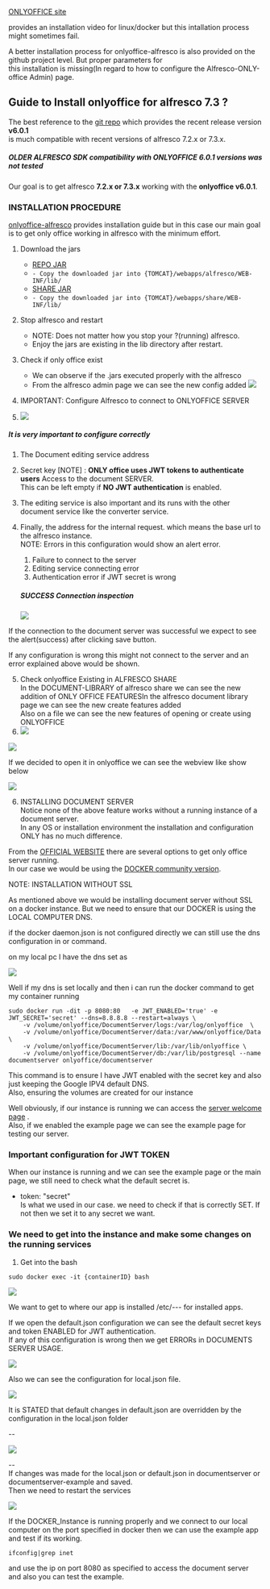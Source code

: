 [ONLYOFFICE site](https://www.onlyoffice.com/office-for-alfresco.aspx)

provides an installation video for linux/docker but this intallation process might sometimes fail.

A better installation process for onlyoffice-alfresco is also provided on the github project level. But proper parameters for  
this installation is missing(In regard to how to configure the Alfresco-ONLY-office Admin) page.

## Guide to Install onlyoffice for alfresco 7.3 ?

The best reference to the [git repo](https://github.com/onlyoffice/onlyoffice-alfresco/releases) which provides the recent release version **v6.0.1**  
is much compatible with recent versions of alfresco 7.2.x or 7.3.x.

##### OLDER ALFRESCO SDK compatibility with ONLYOFFICE 6.0.1 versions was not tested

Our goal is to get alfresco **7.2.x or 7.3.x** working with the **onlyoffice v6.0.1**.

### INSTALLATION PROCEDURE

[onlyoffice-alfresco](https://github.com/ONLYOFFICE/onlyoffice-alfresco) provides installation guide but in this case our main goal is to get only office working in alfresco with the minimum effort.

1.  Download the jars
    -   [REPO JAR](https://github.com/ONLYOFFICE/onlyoffice-alfresco/releases/download/v6.0.1/onlyoffice-integration-repo.jar)
    -   `- Copy the downloaded jar into {TOMCAT}/webapps/alfresco/WEB-INF/lib/`
    -   [SHARE JAR](https://github.com/ONLYOFFICE/onlyoffice-alfresco/releases/download/v6.0.1/onlyoffice-integration-share.jar)
    -   `- Copy the downloaded jar into {TOMCAT}/webapps/share/WEB-INF/lib/`
2.  Stop alfresco and restart
    -   NOTE: Does not matter how you stop your ?(running) alfresco.
    -   Enjoy the jars are existing in the lib directory after restart.
3.  Check if only office exist
    -   We can observe if the .jars executed properly with the alfresco
    -   From the alfresco admin page we can see the new config added ![](https://github.com/Fas96/T-images-repo/blob/main/alfresco-config.png?raw=true)
4.  IMPORTANT: Configure Alfresco to connect to ONLYOFFICE SERVER

6.  ![](https://github.com/Fas96/T-images-repo/blob/main/configer-details.png?raw=true)

##### It is very important to configure correctly

1.  The Document editing service address
2.  Secret key \[NOTE\] : **ONLY office uses JWT tokens to authenticate users** Access to the document SERVER.  
    This can be left empty if **NO JWT authentication** is enabled.
3.  The editing service is also important and its runs with the other document service like the converter service.
4.  Finally, the address for the internal request. which means the base url to the alfresco instance.  
    NOTE: Errors in this configuration would show an alert error.
    
    1.  Failure to connect to the server
    2.  Editing service connecting error
    3.  Authentication error if JWT secret is wrong
    
    ##### SUCCESS Connection inspection
    
    ![](https://github.com/Fas96/T-images-repo/blob/main/success-connect.png?raw=true)
    

If the connection to the document server was successful we expect to see the alert(success) after clicking save button.

If any configuration is wrong this might not connect to the server and an error explained above would be shown.

5.  Check onlyoffice Existing in ALFRESCO SHARE  
    In the DOCUMENT-LIBRARY of alfresco share we can see the new addition of ONLY OFFICE FEATURESIn the alfresco document library page we can see the new create features added  
    Also on a file we can see the new features of opening or create using ONLYOFFICE
6.  ![](https://github.com/Fas96/T-images-repo/blob/main/onlyoffice-doclib.png?raw=true)

![](https://github.com/Fas96/T-images-repo/blob/main/onlyoffice-doclib.png?raw=true)

If we decided to open it in onlyoffice we can see the webview like show below

![](https://github.com/Fas96/T-images-repo/blob/main/webview.png?raw=true)

6.  INSTALLING DOCUMENT SERVER  
    Notice none of the above feature works without a running instance of a document server.  
    In any OS or installation environment the installation and configuration ONLY has no much difference.

From the [OFFICIAL WEBSITE](https://www.onlyoffice.com/download-docs.aspx?from=officeforalfresco#docs-community) there are several options to get only office server running.  
In our case we would be using the [DOCKER community version](https://helpcenter.onlyoffice.com/installation/docs-community-install-docker-arm64.aspx?_ga=2.227019805.1228876411.1673223521-1074737998.1672112363).

NOTE: INSTALLATION WITHOUT SSL

As mentioned above we would be installing document server without SSL on a docker instance. But we need to ensure that our DOCKER is using the LOCAL COMPUTER DNS.

if the docker daemon.json is not configured directly we can still use the dns configuration in or command.

on my local pc I have the dns set as

![](https://github.com/Fas96/T-images-repo/blob/main/local-computer-dns.png?raw=true)

Well if my dns is set locally and then i can run the docker command to get my container running

```
sudo docker run -dit -p 8080:80   -e JWT_ENABLED='true' -e JWT_SECRET='secret' --dns=8.8.8.8 --restart=always \
    -v /volume/onlyoffice/DocumentServer/logs:/var/log/onlyoffice  \
    -v /volume/onlyoffice/DocumentServer/data:/var/www/onlyoffice/Data  \
    -v /volume/onlyoffice/DocumentServer/lib:/var/lib/onlyoffice \
    -v /volume/onlyoffice/DocumentServer/db:/var/lib/postgresql --name documentserver onlyoffice/documentserver
```

This command is to ensure I have JWT enabled with the secret key and also just keeping the Google IPV4 default DNS.  
Also, ensuring the volumes are created for our instance

Well obviously, if our instance is running we can access the [server welcome page](http://localhost:8080/welcome/) .  
Also, if we enabled the example page we can see the example page for testing our server.

### Important configuration for JWT TOKEN

When our instance is running and we can see the example page or the main page, we still need to check what the default secret is.

-   token: "secret"  
    Is what we used in our case. we need to check if that is correctly SET. If not then we set it to any secret we want.

### We need to get into the instance and make some changes on the running services

1.  Get into the bash

```
sudo docker exec -it {containerID} bash
```

![](https://github.com/Fas96/T-images-repo/blob/main/container%20Home.png?raw=true)

We want to get to where our app is installed /etc/--- for installed apps.

If we open the default.json configuration we can see the default secret keys and token ENABLED for JWT authentication.  
If any of this configuration is wrong then we get ERRORs in DOCUMENTS SERVER USAGE.

![](https://github.com/Fas96/T-images-repo/blob/main/default.png?raw=true)

Also we can see the configuration for local.json file.

![](https://github.com/Fas96/T-images-repo/blob/main/local.png?raw=true)

It is STATED that default changes in default.json are overridden by the configuration in the local.json folder

\--

![](https://github.com/Fas96/T-images-repo/blob/main/base-commands.png?raw=true)

\--  
If changes was made for the local.json or default.json in documentserver or documentserver-example and saved.  
Then we need to restart the services

![](https://github.com/Fas96/T-images-repo/blob/main/service-restart.png?raw=true)

If the DOCKER\_Instance is running properly and we connect to our local computer on the port specified in docker then we can use the example app and test if its working.

```
ifconfig|grep inet
```

and use the ip on port 8080 as specified to access the document server and also you can test the example.